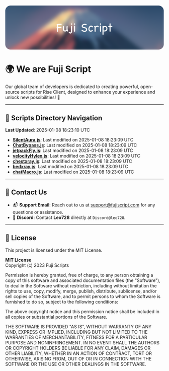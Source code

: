 ![Banner](.github/b.webp)

# 🌍 **We are Fuji Script**

Our global team of developers is dedicated to creating powerful, open-source scripts for Rise Client, designed to enhance your experience and unlock new possibilities! 🌟

---
<!-- SCRIPTS_NAVIGATION_START -->
## 📂 **Scripts Directory Navigation**

**Last Updated**: 2025-01-08 18:23:10 UTC

- **[SilentAura.js](scripts/SilentAura.js)**: Last modified on 2025-01-08 18:23:09 UTC
- **[ChatBypass.js](scripts/ChatBypass.js)**: Last modified on 2025-01-08 18:23:09 UTC
- **[jetpackFly.js](scripts/jetpackFly.js)**: Last modified on 2025-01-08 18:23:09 UTC
- **[velocityHylex.js](scripts/velocityHylex.js)**: Last modified on 2025-01-08 18:23:09 UTC
- **[chestxray.js](scripts/chestxray.js)**: Last modified on 2025-01-08 18:23:09 UTC
- **[bedxray.js](scripts/bedxray.js)**: Last modified on 2025-01-08 18:23:09 UTC
- **[chatMacro.js](scripts/chatMacro.js)**: Last modified on 2025-01-08 18:23:09 UTC

<!-- SCRIPTS_NAVIGATION_END -->

---

## 💬 **Contact Us**  
- 📬 **Support Email**: Reach out to us at [support@fujiscript.com](mailto:support@fujiscript.com) for any questions or assistance.  
- 💬 **Discord**: Contact **Leo728** directly at `Discord@leo728`.

---

## 📜 **License**

This project is licensed under the MIT License.  

**MIT License**  
Copyright (c) 2023 Fuji Scripts  

Permission is hereby granted, free of charge, to any person obtaining a copy of this software and associated documentation files (the "Software"), to deal in the Software without restriction, including without limitation the rights to use, copy, modify, merge, publish, distribute, sublicense, and/or sell copies of the Software, and to permit persons to whom the Software is furnished to do so, subject to the following conditions:  

The above copyright notice and this permission notice shall be included in all copies or substantial portions of the Software.  

THE SOFTWARE IS PROVIDED "AS IS", WITHOUT WARRANTY OF ANY KIND, EXPRESS OR IMPLIED, INCLUDING BUT NOT LIMITED TO THE WARRANTIES OF MERCHANTABILITY, FITNESS FOR A PARTICULAR PURPOSE AND NONINFRINGEMENT. IN NO EVENT SHALL THE AUTHORS OR COPYRIGHT HOLDERS BE LIABLE FOR ANY CLAIM, DAMAGES OR OTHER LIABILITY, WHETHER IN AN ACTION OF CONTRACT, TORT OR OTHERWISE, ARISING FROM, OUT OF OR IN CONNECTION WITH THE SOFTWARE OR THE USE OR OTHER DEALINGS IN THE SOFTWARE.  
